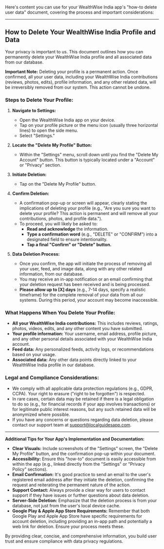 Here's content you can use for your WealthWise India app's "how-to delete user data" document, covering the process and important considerations:

---

## How to Delete Your WealthWise India Profile and Data

Your privacy is important to us. This document outlines how you can permanently delete your WealthWise India profile and all associated data from our database.

**Important Note:** Deleting your profile is a permanent action. Once confirmed, all your user data, including your WealthWise India contributions (reviews, photos, edits), profile information, and any other related data, will be irreversibly removed from our system. This action cannot be undone.

### Steps to Delete Your Profile:

1.  **Navigate to Settings:**
    * Open the WealthWise India app on your device.
    * Tap on your profile picture or the menu icon (usually three horizontal lines) to open the side menu.
    * Select "Settings."

2.  **Locate the "Delete My Profile" Button:**
    * Within the "Settings" menu, scroll down until you find the "Delete My Account" button. This button is typically located under a "Account" or "Privacy" section.

3.  **Initiate Deletion:**
    * Tap on the "Delete My Profile" button.

4.  **Confirm Deletion:**
    * A confirmation pop-up or screen will appear, clearly stating the implications of deleting your profile (e.g., "Are you sure you want to delete your profile? This action is permanent and will remove all your contributions, photos, and profile data.").
    * To proceed, you will likely be asked to:
        * **Read and acknowledge** the information.
        * **Type a confirmation word** (e.g., "DELETE" or "CONFIRM") into a designated field to ensure intentionality.
        * **Tap a final "Confirm" or "Delete" button.**

5.  **Data Deletion Process:**
    * Once you confirm, the app will initiate the process of removing all your user, feed, and image data, along with any other related information, from our database.
    * You may receive an in-app notification or an email confirming that your deletion request has been received and is being processed.
    * **Please allow up to [X] days** (e.g., 7-14 days, specify a realistic timeframe) for the complete removal of your data from all our systems. During this period, your account may become inaccessible.

### What Happens When You Delete Your Profile:

* **All your WealthWise India contributions:** This includes reviews, ratings, photos, videos, edits, and any other content you have submitted.
* **Your profile information:** Your username, email address, profile picture, and any other personal details associated with your WealthWise India account.
* **Feed data:** Any personalized feeds, activity logs, or recommendations based on your usage.
* **Associated data:** Any other data points directly linked to your WealthWise India profile in our database.

### Legal and Compliance Considerations:

* We comply with all applicable data protection regulations (e.g., GDPR, CCPA). Your right to erasure ("right to be forgotten") is respected.
* In rare cases, certain data may be retained if there is a legal obligation to do so (e.g., for financial records if your app involves transactions) or for legitimate public interest reasons, but any such retained data will be anonymized where possible.
* If you have any concerns or questions regarding data deletion, please contact our support team at support@localguidesapp.com.

---

**Additional Tips for Your App's Implementation and Documentation:**

* **Clear Visuals:** Include screenshots of the "Settings" screen, the "Delete My Profile" button, and the confirmation pop-up within your document.
* **Accessibility:** Ensure this "how-to" document is easily accessible from within the app (e.g., linked directly from the "Settings" or "Privacy Policy" sections).
* **Email Confirmation:** It's good practice to send an email to the user's registered email address after they initiate the deletion, confirming the request and reiterating the permanent nature of the action.
* **Support Contact:** Always provide a clear way for users to contact support if they have issues or further questions about data deletion.
* **Server-Side Deletion:** Emphasize that the deletion process is from your database, not just from the user's local device cache.
* **Google Play & Apple App Store Requirements:** Remember that both Google Play and Apple App Store have specific requirements for account deletion, including providing an in-app path and potentially a web link for deletion. Ensure your process meets these.

By providing clear, concise, and comprehensive information, you build user trust and ensure compliance with data privacy regulations.
